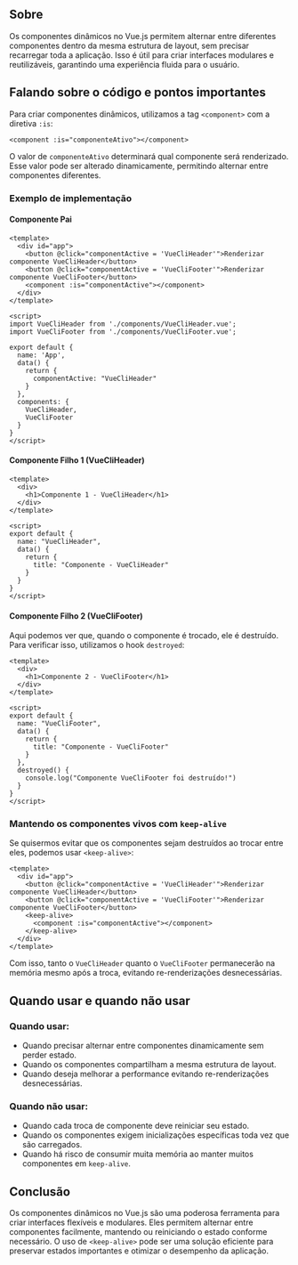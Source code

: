 ## Sobre

Os componentes dinâmicos no Vue.js permitem alternar entre diferentes componentes dentro da mesma estrutura de layout, sem precisar recarregar toda a aplicação. Isso é útil para criar interfaces modulares e reutilizáveis, garantindo uma experiência fluida para o usuário.

## Falando sobre o código e pontos importantes

Para criar componentes dinâmicos, utilizamos a tag `<component>` com a diretiva `:is`:

```vue
<component :is="componenteAtivo"></component>
```

O valor de `componenteAtivo` determinará qual componente será renderizado. Esse valor pode ser alterado dinamicamente, permitindo alternar entre componentes diferentes.

### Exemplo de implementação

#### Componente Pai

```vue
<template>
  <div id="app">
    <button @click="componentActive = 'VueCliHeader'">Renderizar componente VueCliHeader</button>
    <button @click="componentActive = 'VueCliFooter'">Renderizar componente VueCliFooter</button>
    <component :is="componentActive"></component>
  </div>
</template>

<script>
import VueCliHeader from './components/VueCliHeader.vue';
import VueCliFooter from './components/VueCliFooter.vue';

export default {
  name: 'App',
  data() {
    return {
      componentActive: "VueCliHeader"
    }
  },
  components: {
    VueCliHeader,
    VueCliFooter
  }
}
</script>
```

#### Componente Filho 1 (VueCliHeader)

```vue
<template>
  <div>
    <h1>Componente 1 - VueCliHeader</h1>
  </div>
</template>

<script>
export default {
  name: "VueCliHeader",
  data() {
    return {
      title: "Componente - VueCliHeader"
    }
  }
}
</script>
```

#### Componente Filho 2 (VueCliFooter)

Aqui podemos ver que, quando o componente é trocado, ele é destruído. Para verificar isso, utilizamos o hook `destroyed`:

```vue
<template>
  <div>
    <h1>Componente 2 - VueCliFooter</h1>
  </div>
</template>

<script>
export default {
  name: "VueCliFooter",
  data() {
    return {
      title: "Componente - VueCliFooter"
    }
  },
  destroyed() {
    console.log("Componente VueCliFooter foi destruído!")
  }
}
</script>
```

### Mantendo os componentes vivos com `keep-alive`

Se quisermos evitar que os componentes sejam destruídos ao trocar entre eles, podemos usar `<keep-alive>`:

```vue
<template>
  <div id="app">
    <button @click="componentActive = 'VueCliHeader'">Renderizar componente VueCliHeader</button>
    <button @click="componentActive = 'VueCliFooter'">Renderizar componente VueCliFooter</button>
    <keep-alive>
      <component :is="componentActive"></component>
    </keep-alive>
  </div>
</template>
```

Com isso, tanto o `VueCliHeader` quanto o `VueCliFooter` permanecerão na memória mesmo após a troca, evitando re-renderizações desnecessárias.

## Quando usar e quando não usar

### Quando usar:
- Quando precisar alternar entre componentes dinamicamente sem perder estado.
- Quando os componentes compartilham a mesma estrutura de layout.
- Quando deseja melhorar a performance evitando re-renderizações desnecessárias.

### Quando não usar:
- Quando cada troca de componente deve reiniciar seu estado.
- Quando os componentes exigem inicializações específicas toda vez que são carregados.
- Quando há risco de consumir muita memória ao manter muitos componentes em `keep-alive`.

## Conclusão

Os componentes dinâmicos no Vue.js são uma poderosa ferramenta para criar interfaces flexíveis e modulares. Eles permitem alternar entre componentes facilmente, mantendo ou reiniciando o estado conforme necessário. O uso de `<keep-alive>` pode ser uma solução eficiente para preservar estados importantes e otimizar o desempenho da aplicação.
